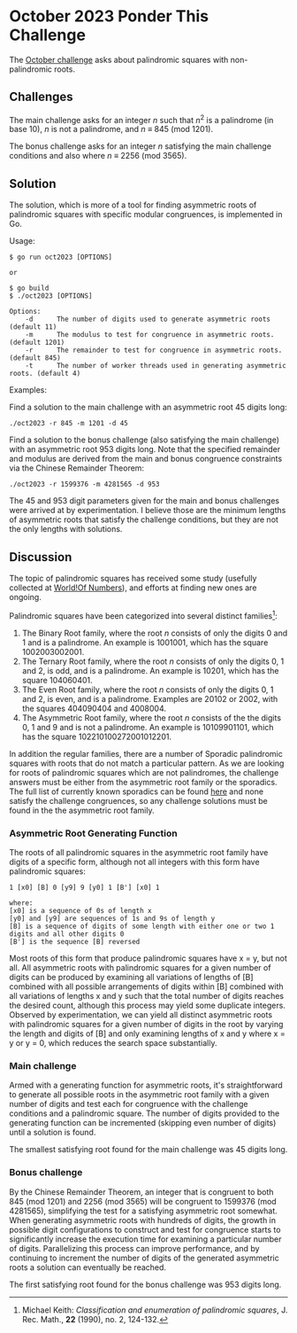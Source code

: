 # October 2023 Ponder This Challenge
The [October challenge](https://research.ibm.com/haifa/ponderthis/challenges/October2023.html) asks about palindromic squares with non-palindromic roots.

## Challenges

The main challenge asks for an integer *n* such that *n*<sup>2</sup> is a palindrome (in base 10), *n* is not a palindrome, and *n* ≡ 845 (mod 1201).

The bonus challenge asks for an integer *n* satisfying the main challenge conditions and also where *n* ≡ 2256 (mod 3565).

## Solution

The solution, which is more of a tool for finding asymmetric roots of palindromic squares with specific modular congruences, is implemented in Go.

Usage:

	$ go run oct2023 [OPTIONS]
	
	or 
	
	$ go build
	$ ./oct2023 [OPTIONS]
	
	Options:
		-d		The number of digits used to generate asymmetric roots (default 11)
		-m		The modulus to test for congruence in asymmetric roots. (default 1201)
		-r		The remainder to test for congruence in asymmetric roots. (default 845)
		-t		The number of worker threads used in generating asymmetric roots. (default 4)
		
Examples:
	
Find a solution to the main challenge with an asymmetric root 45 digits long:
	
	./oct2023 -r 845 -m 1201 -d 45

Find a solution to the bonus challenge (also satisfying the main challenge) with an asymmetric root 953 digits long. Note that the specified remainder and modulus are derived from the main and bonus congruence constraints via the Chinese Remainder Theorem:
	
	./oct2023 -r 1599376 -m 4281565 -d 953
	
The 45 and 953 digit parameters given for the main and bonus challenges were arrived at by experimentation. I believe those are the minimum lengths of asymmetric roots that satisfy the challenge conditions, but they are not the only lengths with solutions.
	
## Discussion

The topic of palindromic squares has received some study (usefully collected at [World!Of Numbers](https://www.worldofnumbers.com/square.htm)), and efforts at finding new ones are ongoing. 

Palindromic squares have been categorized into several distinct families[^1]:

1. The Binary Root family, where the root *n* consists of only the digits 0 and 1 and is a palindrome. An example is 1001001, which has the square 1002003002001.
2. The Ternary Root family, where the root *n* consists of only the digits 0, 1 and 2, is odd, and is a palindrome. An example is 10201, which has the square 104060401.
3. The Even Root family, where the root *n* consists of only the digits 0, 1 and 2, is even, and is a palindrome. Examples are 20102 or 2002, with the squares 404090404 and 4008004.
4. The Asymmetric Root family, where the root *n* consists of the the digits 0, 1 and 9 and is not a palindrome. An example is 10109901101, which has the square 102210100272001012201.

In addition the regular families, there are a number of Sporadic palindromic squares with roots that do not match a particular pattern. As we are looking for roots of palindromic squares which are not palindromes, the challenge answers must be either from the asymmetric root family or the sporadics. The full list of currently known sporadics can be found [here](https://www.worldofnumbers.com/Plain%20Text%20SSP.txt) and none satisfy the challenge congruences, so any challenge solutions must be found in the the asymmetric root family.

### Asymmetric Root Generating Function

The roots of all palindromic squares in the asymmetric root family have digits of a specific form, although not all integers with this form have palindromic squares:

	1 [x0] [B] 0 [y9] 9 [y0] 1 [B'] [x0] 1

	where:
	[x0] is a sequence of 0s of length x
	[y0] and [y9] are sequences of 1s and 9s of length y
	[B] is a sequence of digits of some length with either one or two 1 digits and all other digits 0 
	[B'] is the sequence [B] reversed
	
Most roots of this form that produce palindromic squares have x = y, but not all. All asymmetric roots with palindromic squares for a given number of digits can be produced by examining all variations of lengths of [B] combined with all possible arrangements of digits within [B] combined with all variations of lengths x and y such that the total number of digits reaches the desired count, although this process may yield some duplicate integers. Observed by experimentation, we can yield all distinct asymmetric roots with palindromic squares for a given number of digits in the root by varying the length and digits of [B] and only examining lengths of x and y where x = y or y = 0, which reduces the search space substantially.

### Main challenge

Armed with a generating function for asymmetric roots, it's straightforward to generate all possible roots in the asymmetric root family with a given number of digits and test each for congruence with the challenge conditions and a palindromic square. The number of digits provided to the generating function can be incremented (skipping even number of digits) until a solution is found.

The smallest satisfying root found for the main challenge was 45 digits long.

### Bonus challenge

By the Chinese Remainder Theorem, an integer that is congruent to both 845 (mod 1201) and 2256 (mod 3565) will be congruent to 1599376 (mod 4281565), simplifying the test for a satisfying asymmetric root somewhat. When generating asymmetric roots with hundreds of digits, the growth in possible digit configurations to construct and test for congruence starts to significantly increase the execution time for examining a particular number of digits. Parallelizing this process can improve performance, and by continuing to increment the number of digits of the generated asymmetric roots a solution can eventually be reached.

The first satisfying root found for the bonus challenge was 953 digits long.

[^1]: Michael Keith: *Classification and enumeration of palindromic squares*, J. Rec. Math., **22** (1990), no. 2, 124-132.
